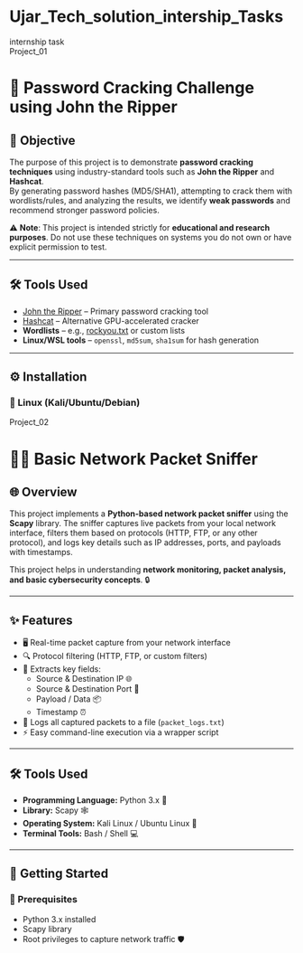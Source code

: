 # Ujar_Tech_solution_intership_Tasks
internship task  
Project_01
# 🔐 Password Cracking Challenge using John the Ripper

## 📌 Objective
The purpose of this project is to demonstrate **password cracking techniques** using industry-standard tools such as **John the Ripper** and **Hashcat**.  
By generating password hashes (MD5/SHA1), attempting to crack them with wordlists/rules, and analyzing the results, we identify **weak passwords** and recommend stronger password policies.

⚠️ **Note**: This project is intended strictly for **educational and research purposes**. Do not use these techniques on systems you do not own or have explicit permission to test.

---

## 🛠️ Tools Used
- [John the Ripper](https://www.openwall.com/john/) – Primary password cracking tool  
- [Hashcat](https://hashcat.net/hashcat/) – Alternative GPU-accelerated cracker  
- **Wordlists** – e.g., [rockyou.txt](https://github.com/brannondorsey/naive-hashcat/releases/download/data/rockyou.txt) or custom lists  
- **Linux/WSL tools** – `openssl`, `md5sum`, `sha1sum` for hash generation  

---

## ⚙️ Installation

### 🔹 Linux (Kali/Ubuntu/Debian)

Project_02
# 🕵️‍♂️ Basic Network Packet Sniffer

## 🌐 Overview
This project implements a **Python-based network packet sniffer** using the **Scapy** library. The sniffer captures live packets from your local network interface, filters them based on protocols (HTTP, FTP, or any other protocol), and logs key details such as IP addresses, ports, and payloads with timestamps.  

This project helps in understanding **network monitoring, packet analysis, and basic cybersecurity concepts**. 🔒

---

## ✨ Features
- 🖥️ Real-time packet capture from your network interface
- 🔍 Protocol filtering (HTTP, FTP, or custom filters)
- 📝 Extracts key fields:
  - Source & Destination IP 🌐
  - Source & Destination Port 🔢
  - Payload / Data 📦
  - Timestamp ⏰
- 💾 Logs all captured packets to a file (`packet_logs.txt`)
- ⚡ Easy command-line execution via a wrapper script

---

## 🛠️ Tools Used
- **Programming Language:** Python 3.x 🐍  
- **Library:** Scapy 🕸️  
- **Operating System:** Kali Linux / Ubuntu Linux 🐧  
- **Terminal Tools:** Bash / Shell 💻  

---

## 🚀 Getting Started

### 📌 Prerequisites
- Python 3.x installed
- Scapy library
- Root privileges to capture network traffic 🛡️

